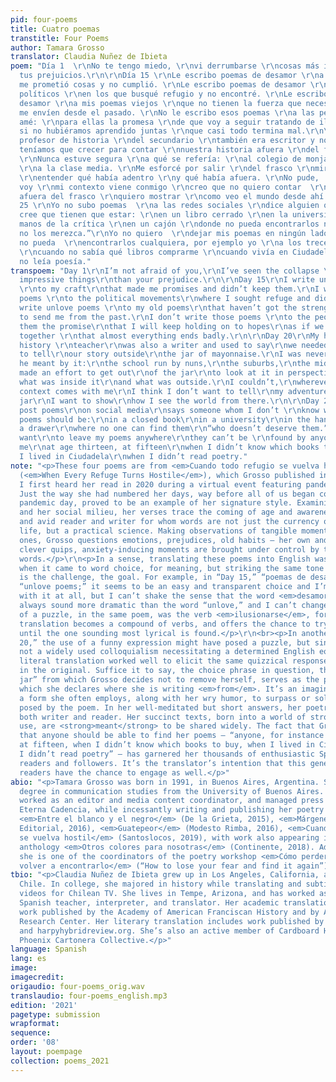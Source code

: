 ```yaml
---
pid: four-poems
title: Cuatro poemas
transtitle: Four Poems
author: Tamara Grosso
translator: Claudia Nuñez de Ibieta
poem: "Día 1  \r\nNo te tengo miedo, \r\nvi derrumbarse \r\ncosas más imponentes \r\nque
  tus prejuicios.\r\n\r\nDía 15 \r\nLe escribo poemas de desamor \r\na mi oficio \r\nque
  me prometió cosas y no cumplió. \r\nLe escribo poemas de desamor \r\na los movimientos
  políticos \r\nen los que busqué refugio y no encontré. \r\nLe escribo poemas de
  desamor \r\na mis poemas viejos \r\nque no tienen la fuerza que necesito \r\nque
  me envíen desde el pasado. \r\nNo le escribo esos poemas \r\na las personas que
  amé: \r\npara ellas la promesa \r\nde que voy a seguir tratando de ilusionarme \r\ncomo
  si no hubiéramos aprendido juntas \r\nque casi todo termina mal.\r\n\r\nDía 20 \r\nMi
  profesor de historia \r\ndel secundario \r\ntambién era escritor y nos decía \r\nque
  teníamos que crecer para contar \r\nnuestra historia afuera \r\ndel frasco de mayonesa.
  \r\nNunca estuve segura \r\na qué se refería: \r\nal colegio de monjas, \r\nal conurbano,
  \r\na la clase media. \r\nMe esforcé por salir \r\ndel frasco \r\nmirarlo en perspectiva
  \r\nentender qué había adentro \r\ny qué había afuera. \r\nNo pude,  \r\na donde
  voy \r\nmi contexto viene conmigo \r\ncreo que no quiero contar  \r\nmis aventuras
  afuera del frasco \r\nquiero mostrar \r\ncomo veo el mundo desde ahí. \r\n\r\nDía
  25 \r\nYo no subo poemas  \r\na las redes sociales \r\ndice alguien que no sé \r\ndónde
  cree que tienen que estar: \r\nen un libro cerrado \r\nen la universidad \r\nen
  manos de la crítica \r\nen un cajón \r\ndonde no pueda encontrarlos nadie \r\n“que
  no los merezca.”\r\nYo no quiero  \r\ndejar mis poemas en ningún lado \r\ndonde
  no pueda  \r\nencontrarlos cualquiera, por ejemplo yo \r\na los trece, a los quince
  \r\ncuando no sabía qué libros comprarme \r\ncuando vivía en Ciudadela \r\ncuando
  no leía poesía."
transpoem: "Day 1\r\nI’m not afraid of you,\r\nI’ve seen the collapse \r\nof more
  impressive things\r\nthan your prejudice.\r\n\r\nDay 15\r\nI write unlove poems
  \r\nto my craft\r\nthat made me promises and didn’t keep them.\r\nI write unlove
  poems \r\nto the political movements\r\nwhere I sought refuge and didn’t find it.\r\nI
  write unlove poems \r\nto my old poems\r\nthat haven’t got the strength I need \r\nthem
  to send me from the past.\r\nI don’t write those poems \r\nto the people I loved:\r\nfor
  them the promise\r\nthat I will keep holding on to hopes\r\nas if we hadn’t learned
  together \r\nthat almost everything ends badly.\r\n\r\nDay 20\r\nMy high-school
  history \r\nteacher\r\nwas also a writer and used to say\r\nwe needed to grow up
  to tell\r\nour story outside\r\nthe jar of mayonnaise.\r\nI was never sure\r\nwhat
  he meant by it:\r\nthe school run by nuns,\r\nthe suburbs,\r\nthe middle class.\r\nI
  made an effort to get out\r\nof the jar\r\nto look at it in perspective\r\nto understand
  what was inside it\r\nand what was outside.\r\nI couldn’t,\r\nwherever I go\r\nmy
  context comes with me\r\nI think I don’t want to tell\r\nmy adventures outside the
  jar\r\nI want to show\r\nhow I see the world from there.\r\n\r\nDay 25\r\nI don’t
  post poems\r\non social media\r\nsays someone whom I don’t \r\nknow where they think
  poems should be:\r\nin a closed book\r\nin a university\r\nin the hands of critics\r\nin
  a drawer\r\nwhere no one can find them\r\n“who doesn’t deserve them.”\r\nI don’t
  want\r\nto leave my poems anywhere\r\nthey can’t be \r\nfound by anyone, for instance
  me\r\nat age thirteen, at fifteen\r\nwhen I didn’t know which books to buy\r\nwhen
  I lived in Ciudadela\r\nwhen I didn’t read poetry."
note: "<p>These four poems are from <em>Cuando todo refugio se vuelva hostil</em>
  (<em>When Every Refuge Turns Hostile</em>), which Grosso published in 2019, and
  I first heard her read in 2020 during a virtual event featuring pandemic poetry.
  Just the way she had numbered her days, way before all of us began counting each
  pandemic day, proved to be an example of her signature style. Examining herself
  and her social milieu, her verses trace the coming of age and awareness of a young
  and avid reader and writer for whom words are not just the currency of everyday
  life, but a practical science. Making observations of tangible moments or psychological
  ones, Grosso questions emotions, prejudices, old habits — her own and others’. In
  clever quips, anxiety-inducing moments are brought under control by the power of
  words.</p>\r\n<p>In a sense, translating these poems into English was quite straightforward
  when it came to word choice, for meaning, but striking the same tone as the original
  is the challenge, the goal. For example, in “Day 15,” “poemas de desamor” becomes
  “unlove poems;” it seems to be an easy and transparent choice and I’m not unhappy
  with it at all, but I can’t shake the sense that the word <em>desamor</em> will
  always sound more dramatic than the word “unlove,” and I can’t change that. More
  of a puzzle, in the same poem, was the verb <em>ilusionarse</em>, for which the
  translation becomes a compound of verbs, and offers the chance to try various combinations
  until the one sounding most lyrical is found.</p>\r\n<br><p>In another poem, “Day
  20,” the use of a funny expression might have posed a puzzle, but since it’s actually
  not a widely used colloquialism necessitating a determined English equivalent, a
  literal translation worked well to elicit the same quizzical response it provokes
  in the original. Suffice it to say, the choice phrase in question, the “mayonnaise
  jar” from which Grosso decides not to remove herself, serves as the phrase with
  which she declares where she is writing <em>from</em>. It’s an imaginative metaphor,
  a form she often employs, along with her wry humor, to surpass or solve the question
  posed by the poem. In her well-meditated but short answers, her poetry empowers
  both writer and reader. Her succinct texts, born into a world of strong social media
  use, are <strong>meant</strong> to be shared widely. The fact that Grosso is adamant
  that anyone should be able to find her poems — “anyone, for instance me at age thirteen,
  at fifteen, when I didn’t know which books to buy, when I lived in Ciudadela, when
  I didn’t read poetry” — has garnered her thousands of enthusiastic Spanish-language
  readers and followers. It’s the translator’s intention that this generation of English-language
  readers have the chance to engage as well.</p>"
abio: "<p>Tamara Grosso was born in 1991, in Buenos Aires, Argentina. She earned her
  degree in communication studies from the University of Buenos Aires. Grosso has
  worked as an editor and media content coordinator, and managed press for the publisher
  Eterna Cadencia, while incessantly writing and publishing her poetry along the way:
  <em>Entre el blanco y el negro</em> (De la Grieta, 2015), <em>Márgenes</em> (Objeto
  Editorial, 2016), <em>Guatepeor</em> (Modesto Rimba, 2016), <em>Cuando todo refugio
  se vuelva hostil</em> (Santoslocos, 2019), with work also appearing in the poetry
  anthology <em>Otros colores para nosotras</em> (Continente, 2018). Additionally,
  she is one of the coordinators of the poetry workshop <em>Cómo perder el miedo y
  volver a encontrarlo</em> (“How to lose your fear and find it again”). "
tbio: "<p>Claudia Nuñez de Ibieta grew up in Los Angeles, California, and Santiago,
  Chile. In college, she majored in history while translating and subtitling MTV music
  videos for Chilean TV. She lives in Tempe, Arizona, and has worked as a bookseller,
  Spanish teacher, interpreter, and translator. Her academic translation includes
  work published by the Academy of American Franciscan History and by ASU’s Hispanic
  Research Center. Her literary translation includes work published by fiikbooks.org
  and harpyhybridreview.org. She’s also an active member of Cardboard House Press’
  Phoenix Cartonera Collective.</p>"
language: Spanish
lang: es
image:
imagecredit:
origaudio: four-poems_orig.wav
translaudio: four-poems_english.mp3
edition: '2021'
pagetype: submission
wrapformat:
sequence:
order: '08'
layout: poempage
collection: poems_2021
---
```

